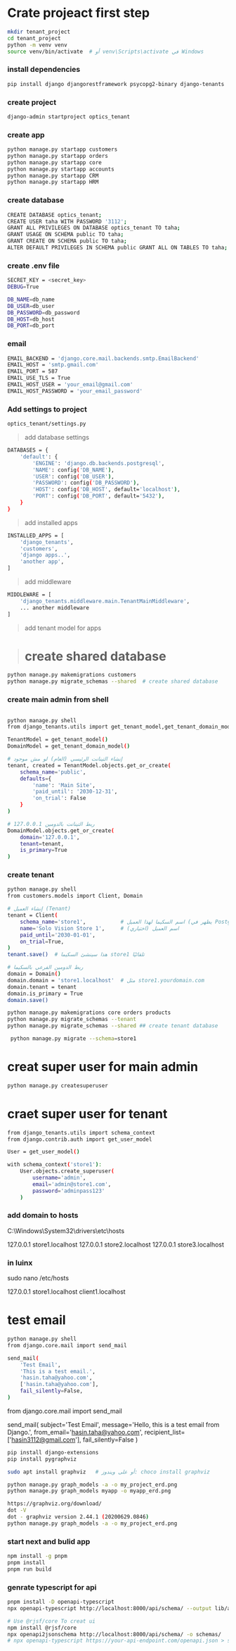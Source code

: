 # Crate projeact first step
```bash
mkdir tenant_project
cd tenant_project
python -m venv venv
source venv/bin/activate  # أو venv\Scripts\activate في Windows
```
### install dependencies
```bash
pip install django djangorestframework psycopg2-binary django-tenants
```

### create project
```bash     
django-admin startproject optics_tenant
```

### create app
```bash
python manage.py startapp customers
python manage.py startapp orders
python manage.py startapp core
python manage.py startapp accounts
python manage.py startapp CRM
python manage.py startapp HRM
```

### create database
```bash
CREATE DATABASE optics_tenant;
CREATE USER taha WITH PASSWORD '3112';
GRANT ALL PRIVILEGES ON DATABASE optics_tenant TO taha;
GRANT USAGE ON SCHEMA public TO taha;
GRANT CREATE ON SCHEMA public TO taha;
ALTER DEFAULT PRIVILEGES IN SCHEMA public GRANT ALL ON TABLES TO taha;

```

### create .env file
```bash
SECRET_KEY = <secret_key>
DEBUG=True

DB_NAME=db_name
DB_USER=db_user
DB_PASSWORD=db_password
DB_HOST=db_host
DB_PORT=db_port
```

### email
```bash
EMAIL_BACKEND = 'django.core.mail.backends.smtp.EmailBackend'
EMAIL_HOST = 'smtp.gmail.com'
EMAIL_PORT = 587
EMAIL_USE_TLS = True
EMAIL_HOST_USER = 'your_email@gmail.com'
EMAIL_HOST_PASSWORD = 'your_email_password'
```

### Add settings to project
```bash
optics_tenant/settings.py
```
> add database settings
```bash
DATABASES = {
    'default': {
        'ENGINE': 'django.db.backends.postgresql',
        'NAME': config('DB_NAME'),
        'USER': config('DB_USER'),
        'PASSWORD': config('DB_PASSWORD'),
        'HOST': config('DB_HOST', default='localhost'),
        'PORT': config('DB_PORT', default='5432'),
    }
}
```
> add installed apps
```bash
INSTALLED_APPS = [
    'django_tenants',
    'customers',
    'django apps..',
    'another app',
]
```
> add middleware
```bash
MIDDLEWARE = [
    'django_tenants.middleware.main.TenantMainMiddleware',
    ... another middleware
]
```

> add tenant model for apps

># create shared database
```bash
python manage.py makemigrations customers
python manage.py migrate_schemas --shared  # create shared database
```



### create main admin from shell

```bash

python manage.py shell
from django_tenants.utils import get_tenant_model,get_tenant_domain_model

TenantModel = get_tenant_model()
DomainModel = get_tenant_domain_model()

# إنشاء التينانت الرئيسي (العام) لو مش موجود
tenant, created = TenantModel.objects.get_or_create(
    schema_name='public',
    defaults={
        'name': 'Main Site',
        'paid_until': '2030-12-31',
        'on_trial': False
    }
)

# ربط التينانت بالدومين 127.0.0.1
DomainModel.objects.get_or_create(
    domain='127.0.0.1',
    tenant=tenant,
    is_primary=True
)
```

### create tenant 

```bash
python manage.py shell
from customers.models import Client, Domain

# إنشاء العميل (Tenant)
tenant = Client(
    schema_name='store1',           # اسم السكيما لهذا العميل (يظهر في Postgres)
    name='Solo Vision Store 1',     # اسم العميل (اختياري)
    paid_until='2030-01-01',
    on_trial=True,
)
tenant.save()  # هذا سينشئ السكيما store1 تلقائيًا

# ربط الدومين الفرعي بالسكيما
domain = Domain()
domain.domain = 'store1.localhost'  # مثل store1.yourdomain.com
domain.tenant = tenant
domain.is_primary = True
domain.save()
```



```bash
python manage.py makemigrations core orders products
python manage.py migrate_schemas --tenant 
python manage.py migrate_schemas --shared ## create tenant database

 python manage.py migrate --schema=store1  
```


# creat super user for main admin
```bash
python manage.py createsuperuser
```

# craet super user for tenant
```bash
from django_tenants.utils import schema_context
from django.contrib.auth import get_user_model

User = get_user_model()

with schema_context('store1'):
    User.objects.create_superuser(
        username='admin',
        email='admin@store1.com',
        password='adminpass123'
    )
```

### add domain to hosts
C:\Windows\System32\drivers\etc\hosts

127.0.0.1       store1.localhost
127.0.0.1       store2.localhost
127.0.0.1       store3.localhost

### in luinx
sudo nano /etc/hosts

127.0.0.1 store1.localhost client1.localhost


# test email
```bash
python manage.py shell
from django.core.mail import send_mail

send_mail(
    'Test Email',
    'This is a test email.',
    'hasin.taha@yahoo.com',
    ['hasin.taha@yahoo.com'],
    fail_silently=False,
)
```


from django.core.mail import send_mail

send_mail(
    subject='Test Email',
    message='Hello, this is a test email from Django.',
    from_email='hasin.taha@yahoo.com',
    recipient_list=['hasin3112@gmail.com'],
    fail_silently=False
)


<!-- install django-extensions bulis data base desing -->

```bash
pip install django-extensions
pip install pygraphviz

sudo apt install graphviz   # أو على ويندوز: choco install graphviz

python manage.py graph_models -a -o my_project_erd.png
python manage.py graph_models myapp -o myapp_erd.png
```

```bash
https://graphviz.org/download/
dot -V
dot - graphviz version 2.44.1 (20200629.0846)
python manage.py graph_models -a -o my_project_erd.png
```

### start next and bulid app

```bash
npm install -g pnpm
pnpm install
pnpm run build
```
### genrate typescript for api
```bash
pnpm install -D openapi-typescript
npx openapi-typescript http://localhost:8000/api/schema/ --output lib/api-types.ts

# Use @rjsf/core To creat ui
npm install @rjsf/core
npx openapi2jsonschema http://localhost:8000/api/schema/ -o schemas/
# npx openapi-typescript https://your-api-endpoint.com/openapi.json > src/api/types.ts
```
